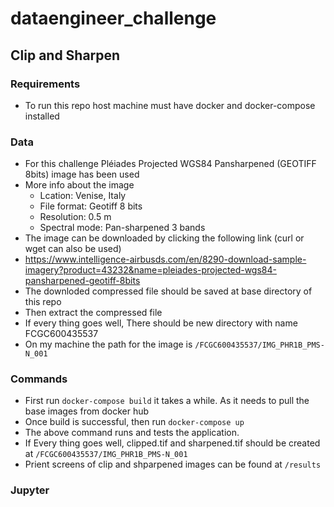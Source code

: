 # dataengineer_challenge

## Clip and Sharpen

### Requirements

* To run this repo host machine must have docker and docker-compose installed

### Data

 * For this challenge Pléiades Projected WGS84 Pansharpened (GEOTIFF 8bits) image has been used
 * More info about the image
   * Lcation: Venise, Italy
   * File format: Geotiff 8 bits
   * Resolution: 0.5 m
   * Spectral mode: Pan-sharpened 3 bands
 * The image can be downloaded by clicking the following link (curl or wget can also be used)
 * https://www.intelligence-airbusds.com/en/8290-download-sample-imagery?product=43232&name=pleiades-projected-wgs84-pansharpened-geotiff-8bits
 * The downloded compressed file should be saved at base directory of this repo
 * Then extract the compressed file
 * If every thing goes well, There should be new directory with name FCGC600435537
 * On my machine the path for the image is ```/FCGC600435537/IMG_PHR1B_PMS-N_001```

### Commands

* First run ```docker-compose build``` it takes a while. As it needs to pull the base images from docker hub
* Once build is successful, then run ```docker-compose up```
* The above command runs and tests the application.
* If Every thing goes well, clipped.tif and sharpened.tif should be created at ```/FCGC600435537/IMG_PHR1B_PMS-N_001```
* Prient screens of clip and shparpened images can be found at ```/results```

### Jupyter